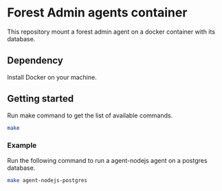 # Forest Admin agents container

This repository mount a forest admin agent on a docker container with its database.

## Dependency

Install Docker on your machine.

## Getting started

Run make command to get the list of available commands.

```bash
make
```

### Example

Run the following command to run a agent-nodejs agent on a postgres database.

```bash
make agent-nodejs-postgres
```

